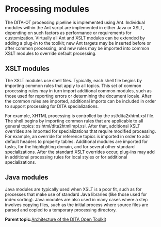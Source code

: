 # Processing modules

The DITA-OT processing pipeline is implemented using Ant. Individual modules within the Ant script are implemented in either Java or XSLT, depending on such factors as performance or requirements for customization. Virtually all Ant and XSLT modules can be extended by adding a plug-in to the toolkit; new Ant targets may be inserted before or after common processing, and new rules may be imported into common XSLT modules to override default processing.

## XSLT modules

The XSLT modules use shell files. Typically, each shell file begins by importing common rules that apply to all topics. This set of common processing rules may in turn import additional common modules, such as those used for reporting errors or determining the document locale. After the common rules are imported, additional imports can be included in order to support processing for DITA specializations.

For example, XHTML processing is controlled by the xsl/dita2xhtml.xsl file. The shell begins by importing common rules that are applicable to all general topics: xslhtml/dita2htmlImpl.xsl. After that, additional XSLT overrides are imported for specializations that require modified processing. For example, an override for reference topics is imported in order to add default headers to property tables. Additional modules are imported for tasks, for the highlighting domain, and for several other standard specializations. After the standard XSLT overrides occur, plug-ins may add in additional processing rules for local styles or for additional specializations.

## Java modules

Java modules are typically used when XSLT is a poor fit, such as for processes that make use of standard Java libraries \(like those used for index sorting\). Java modules are also used in many cases where a step involves copying files, such as the initial process where source files are parsed and copied to a temporary processing directory.

**Parent topic:**[Architecture of the DITA Open Toolkit](../dev_ref/DITA-OTArchitecture.md)


